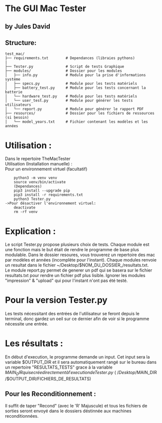 # The GUI Mac Tester   
## by Jules David

Structure:
---------
```plaintext
test_mac/
├── requirements.txt        # Dependances (libraies pythons)
|
├── Tester.py               # Script de tests Graphique
├── modules/                # Dossier pour les modules
│   ├── info.py             # Module pour la prise d'informations système
│   ├── specs.py            # Module pour les tests matériels
│   ├── battery_test.py     # Module pour les tests concernant la batterie
│   └── hardware_test.py    # Module pour les tests matériels
│   └── user_test.py        # Module pour générer les tests utilisateurs
│   └── report.py           # Module pour générer le rapport PDF
├── resources/              # Dossier pour les fichiers de ressources (si besoin)
│   └── model_years.txt     # Fichier contenant les modèles et les années
```

# Utilisation :
Dans le repertoire TheMacTester \
Utilisation (Installation manuelle) :\
Pour un environnement virtuel (facultatif)
```plaintext
    python3 -m venv venv 
    source venv/bin/activate 
    (Dependances)
    pip3 install --upgrade pip
    pip3 install -r requirements.txt 
    python3 Tester.py
->Pour désactiver l'environnement virtuel:
    deactivate
    rm -rf venv
```

# Explication : 
Le script Tester.py propose plusieurs choix de tests.
Chaque module est une fonction mais le but était de rendre le programme de base plus modulable. 
Dans le dossier resoures, vous trouverez un repertoire des mac par modèles et années (incomplète pour l'instant). 
Chaque modules renvoie un resultat dans le fichier ~/Desktop/$NOM_DU_DOSSIER_/resultats.txt. \
Le module report.py permet de generer un pdf qui se basera sur le fichier resultats.txt pour rendre un fichier pdf plus lisible. 
Ignorer les modules "impression" & "upload" qui pour l'instant n'ont pas été testé.

# Pour la version Tester.py
Les tests nécessitant des entrées de l'utilisateur se feront depuis le terminal, donc gardez un oeil sur ce dernier afin de voir si le programme nécessite une entrée.

# Les résultats :
En début d'execution, le programme demande un input. Cet input sera la variable $OUTPUT_DIR et il sera automatiquement rangé sur le bureau dans un repertoire "RESULTATS_TESTS" grace à la variable $MAIN_DIR qui se crée directement à l'execution de Tester.py\
(~/Desktop/$MAIN_DIR/$OUTPUT_DIR/FICHIERS_DE_RESULTATS)

Pour les Reconditionnement :
-
Il suffit de taper "Recond" (avec le 'R' Majuscule) et tous les fichiers de sorties seront envoyé dans le dossiers déstinnée aux machines reconditionnées. 